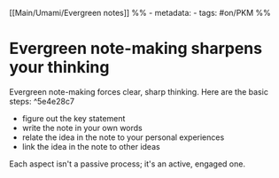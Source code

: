  [[Main/Umami/Evergreen notes]]
%% - metadata:
	- tags: #on/PKM %%
# Evergreen note-making sharpens your thinking
Evergreen note-making forces clear, sharp thinking. Here are the basic steps: ^5e4e28c7

- figure out the key statement
- write the note in your own words
- relate the idea in the note to your personal experiences
- link the idea in the note to other ideas

Each aspect isn't a passive process; it's an active, engaged one.